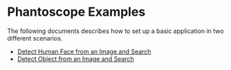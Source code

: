 # Phantoscope Examples

The following documents describes how to set up a basic application in two different scenarios. 



- [Detect Human Face from an Image and Search](./face.md)
- [Detect Object from an Image and Search](./object.md)

